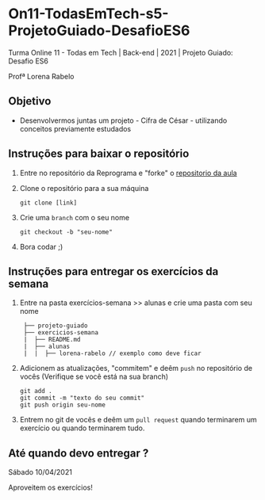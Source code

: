 # On11-TodasEmTech-s5-ProjetoGuiado-DesafioES6

Turma Online 11 - Todas em Tech | Back-end | 2021 | Projeto Guiado: Desafio ES6

Profª Lorena Rabelo

## Objetivo

- Desenvolvermos juntas um projeto - Cifra de César - utilizando conceitos previamente estudados

## Instruções para baixar o repositório

1. Entre no repositório da Reprograma e "forke" o [repositorio da aula](https://github.com/reprograma/On11-TodasEmTech-s5-ProjetoGuiado-ES6)

2. Clone o repositório para a sua máquina

   ```
   git clone [link]
   ```

3. Crie uma `branch` com o seu nome

   ```
   git checkout -b "seu-nome"
   ```

4. Bora codar ;)

## Instruções para entregar os exercícios da semana

1. Entre na pasta exercícios-semana >> alunas e crie uma pasta com seu nome

   ```
    ├── projeto-guiado
    ├── exercicios-semana
    |  ├── README.md
    |  ├── alunas
    |  |  ├── lorena-rabelo // exemplo como deve ficar

   ```

2. Adicionem as atualizações, "commitem" e deêm `push` no repositório de vocês
   (Verifique se você está na sua branch)

   ```
   git add .
   git commit -m "texto do seu commit"
   git push origin seu-nome
   ```

3. Entrem no git de vocês e deêm um `pull request` quando terminarem um exercício ou quando terminarem tudo.

## Até quando devo entregar ?

Sábado 10/04/2021

Aproveitem os exercícios!
